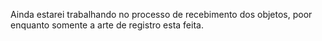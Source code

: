 Ainda estarei trabalhando no processo de recebimento dos objetos, poor enquanto somente a arte de registro esta feita.
